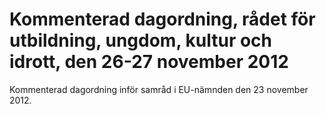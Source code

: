 # Kommenterad dagordning, rådet för utbildning, ungdom, kultur och idrott, den 26-27 november 2012

Kommenterad dagordning inför samråd i EU-nämnden den 23 november 2012.
